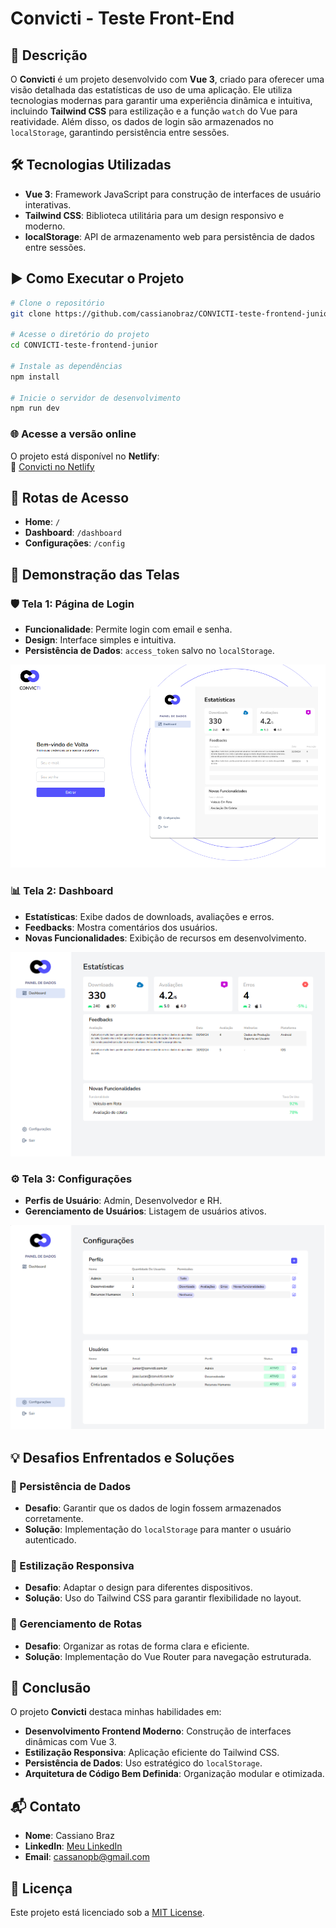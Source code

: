 # Convicti - Teste Front-End

## 🚀 Descrição
O **Convicti** é um projeto desenvolvido com **Vue 3**, criado para oferecer uma visão detalhada das estatísticas de uso de uma aplicação. Ele utiliza tecnologias modernas para garantir uma experiência dinâmica e intuitiva, incluindo **Tailwind CSS** para estilização e a função `watch` do Vue para reatividade. Além disso, os dados de login são armazenados no `localStorage`, garantindo persistência entre sessões.

## 🛠️ Tecnologias Utilizadas
- **Vue 3**: Framework JavaScript para construção de interfaces de usuário interativas.
- **Tailwind CSS**: Biblioteca utilitária para um design responsivo e moderno.
- **localStorage**: API de armazenamento web para persistência de dados entre sessões.

## ▶️ Como Executar o Projeto
```bash
# Clone o repositório
git clone https://github.com/cassianobraz/CONVICTI-teste-frontend-junior.git

# Acesse o diretório do projeto
cd CONVICTI-teste-frontend-junior

# Instale as dependências
npm install

# Inicie o servidor de desenvolvimento
npm run dev
```

### 🌐 Acesse a versão online
O projeto está disponível no **Netlify**:  
🔗 <a href="https://convicti.netlify.app/" target="_blank" rel="noopener noreferrer">Convicti no Netlify</a>

## 🔀 Rotas de Acesso
- **Home**: `/`
- **Dashboard**: `/dashboard`
- **Configurações**: `/config`

## 📸 Demonstração das Telas
### 🛡️ Tela 1: Página de Login
- **Funcionalidade**: Permite login com email e senha.
- **Design**: Interface simples e intuitiva.
- **Persistência de Dados**: `access_token` salvo no `localStorage`.

![alt text](image.png)

### 📊 Tela 2: Dashboard
- **Estatísticas**: Exibe dados de downloads, avaliações e erros.
- **Feedbacks**: Mostra comentários dos usuários.
- **Novas Funcionalidades**: Exibição de recursos em desenvolvimento.

![alt text](image-1.png)

### ⚙️ Tela 3: Configurações
- **Perfis de Usuário**: Admin, Desenvolvedor e RH.
- **Gerenciamento de Usuários**: Listagem de usuários ativos.

![alt text](image-2.png)

## 💡 Desafios Enfrentados e Soluções

### 🔄 Persistência de Dados
- **Desafio**: Garantir que os dados de login fossem armazenados corretamente.
- **Solução**: Implementação do `localStorage` para manter o usuário autenticado.

### 🎨 Estilização Responsiva
- **Desafio**: Adaptar o design para diferentes dispositivos.
- **Solução**: Uso do Tailwind CSS para garantir flexibilidade no layout.

### 🔗 Gerenciamento de Rotas
- **Desafio**: Organizar as rotas de forma clara e eficiente.
- **Solução**: Implementação do Vue Router para navegação estruturada.

## 🎯 Conclusão
O projeto **Convicti** destaca minhas habilidades em:
- **Desenvolvimento Frontend Moderno**: Construção de interfaces dinâmicas com Vue 3.
- **Estilização Responsiva**: Aplicação eficiente do Tailwind CSS.
- **Persistência de Dados**: Uso estratégico do `localStorage`.
- **Arquitetura de Código Bem Definida**: Organização modular e otimizada.

## 📬 Contato
- **Nome**: Cassiano Braz
- **LinkedIn**: [Meu LinkedIn](https://www.linkedin.com/in/cassianobraz/)
- **Email**: cassanopb@gmail.com

## 📜 Licença
Este projeto está licenciado sob a [MIT License](LICENSE).

